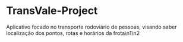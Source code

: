 # TransVale-Project
Aplicativo focado no transporte rodoviário de pessoas, visando saber localização dos pontos, rotas e horários da frota\n1\n2
